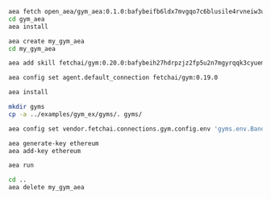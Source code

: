 ``` bash
aea fetch open_aea/gym_aea:0.1.0:bafybeifb6ldx7mvgqo7c6blusile4rvneiw3uxjvy2vxcgn7v4pw3la5xu --remote
cd gym_aea
aea install
```
``` bash
aea create my_gym_aea
cd my_gym_aea
```
``` bash
aea add skill fetchai/gym:0.20.0:bafybeih27hdrpzjz2fp5u2n7mgyrqqk3cyuempiixn6ptkkztvld7d4jhe --remote
```
``` bash
aea config set agent.default_connection fetchai/gym:0.19.0
```
``` bash
aea install
```
``` bash
mkdir gyms
cp -a ../examples/gym_ex/gyms/. gyms/
```
``` bash
aea config set vendor.fetchai.connections.gym.config.env 'gyms.env.BanditNArmedRandom'
```
``` bash
aea generate-key ethereum
aea add-key ethereum
```
``` bash
aea run
```
``` bash
cd ..
aea delete my_gym_aea
```
